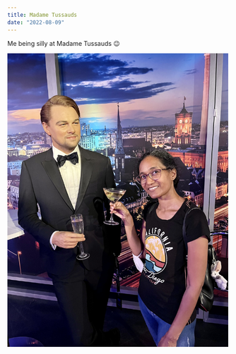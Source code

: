 ```yaml
---
title: Madame Tussauds
date: "2022-08-09"
---
```


Me being silly at Madame Tussauds 😉

<img src="/static/img/IMG-LeonardoDicaprio.jpg" width="500">
